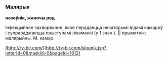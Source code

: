 ### Малярыя
**назоўнік, жаночы род**

Інфекцыйнае захворванне, якое перадаецца некаторымі відамі камароў і суправаджаецца прыступамі ліхаманкі (у 1 знач.). || прыметнік: малярыйны. М. камар.

<a rel="author">[http://rv-blr.com/](http://rv-blr.com/slounik.jsp?letterId=0&maskId=0&pageId=1612)</a>
